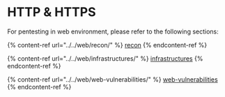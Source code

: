 # HTTP & HTTPS

For pentesting in web environment, please refer to the following sections:

{% content-ref url="../../web/recon/" %}
[recon](../../web/recon/)
{% endcontent-ref %}

{% content-ref url="../../web/infrastructures/" %}
[infrastructures](../../web/infrastructures/)
{% endcontent-ref %}

{% content-ref url="../../web/web-vulnerabilities/" %}
[web-vulnerabilities](../../web/web-vulnerabilities/)
{% endcontent-ref %}
